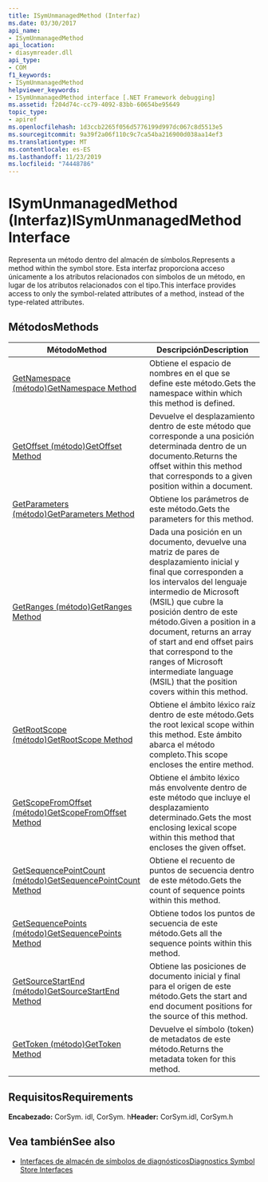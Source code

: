 ```yaml
---
title: ISymUnmanagedMethod (Interfaz)
ms.date: 03/30/2017
api_name:
- ISymUnmanagedMethod
api_location:
- diasymreader.dll
api_type:
- COM
f1_keywords:
- ISymUnmanagedMethod
helpviewer_keywords:
- ISymUnmanagedMethod interface [.NET Framework debugging]
ms.assetid: f204d74c-cc79-4092-83bb-60654be95649
topic_type:
- apiref
ms.openlocfilehash: 1d3ccb2265f056d5776199d997dc067c8d5513e5
ms.sourcegitcommit: 9a39f2a06f110c9c7ca54ba216900d038aa14ef3
ms.translationtype: MT
ms.contentlocale: es-ES
ms.lasthandoff: 11/23/2019
ms.locfileid: "74448786"
---
```

# <a name="isymunmanagedmethod-interface"></a><span data-ttu-id="98714-102">ISymUnmanagedMethod (Interfaz)</span><span class="sxs-lookup"><span data-stu-id="98714-102">ISymUnmanagedMethod Interface</span></span>
<span data-ttu-id="98714-103">Representa un método dentro del almacén de símbolos.</span><span class="sxs-lookup"><span data-stu-id="98714-103">Represents a method within the symbol store.</span></span> <span data-ttu-id="98714-104">Esta interfaz proporciona acceso únicamente a los atributos relacionados con símbolos de un método, en lugar de los atributos relacionados con el tipo.</span><span class="sxs-lookup"><span data-stu-id="98714-104">This interface provides access to only the symbol-related attributes of a method, instead of the type-related attributes.</span></span>  
  
## <a name="methods"></a><span data-ttu-id="98714-105">Métodos</span><span class="sxs-lookup"><span data-stu-id="98714-105">Methods</span></span>  
  
|<span data-ttu-id="98714-106">Método</span><span class="sxs-lookup"><span data-stu-id="98714-106">Method</span></span>|<span data-ttu-id="98714-107">Descripción</span><span class="sxs-lookup"><span data-stu-id="98714-107">Description</span></span>|  
|------------|-----------------|  
|[<span data-ttu-id="98714-108">GetNamespace (método)</span><span class="sxs-lookup"><span data-stu-id="98714-108">GetNamespace Method</span></span>](../../../../docs/framework/unmanaged-api/diagnostics/isymunmanagedmethod-getnamespace-method.md)|<span data-ttu-id="98714-109">Obtiene el espacio de nombres en el que se define este método.</span><span class="sxs-lookup"><span data-stu-id="98714-109">Gets the namespace within which this method is defined.</span></span>|  
|[<span data-ttu-id="98714-110">GetOffset (método)</span><span class="sxs-lookup"><span data-stu-id="98714-110">GetOffset Method</span></span>](../../../../docs/framework/unmanaged-api/diagnostics/isymunmanagedmethod-getoffset-method.md)|<span data-ttu-id="98714-111">Devuelve el desplazamiento dentro de este método que corresponde a una posición determinada dentro de un documento.</span><span class="sxs-lookup"><span data-stu-id="98714-111">Returns the offset within this method that corresponds to a given position within a document.</span></span>|  
|[<span data-ttu-id="98714-112">GetParameters (método)</span><span class="sxs-lookup"><span data-stu-id="98714-112">GetParameters Method</span></span>](../../../../docs/framework/unmanaged-api/diagnostics/isymunmanagedmethod-getparameters-method.md)|<span data-ttu-id="98714-113">Obtiene los parámetros de este método.</span><span class="sxs-lookup"><span data-stu-id="98714-113">Gets the parameters for this method.</span></span>|  
|[<span data-ttu-id="98714-114">GetRanges (método)</span><span class="sxs-lookup"><span data-stu-id="98714-114">GetRanges Method</span></span>](../../../../docs/framework/unmanaged-api/diagnostics/isymunmanagedmethod-getranges-method.md)|<span data-ttu-id="98714-115">Dada una posición en un documento, devuelve una matriz de pares de desplazamiento inicial y final que corresponden a los intervalos del lenguaje intermedio de Microsoft (MSIL) que cubre la posición dentro de este método.</span><span class="sxs-lookup"><span data-stu-id="98714-115">Given a position in a document, returns an array of start and end offset pairs that correspond to the ranges of Microsoft intermediate language (MSIL) that the position covers within this method.</span></span>|  
|[<span data-ttu-id="98714-116">GetRootScope (método)</span><span class="sxs-lookup"><span data-stu-id="98714-116">GetRootScope Method</span></span>](../../../../docs/framework/unmanaged-api/diagnostics/isymunmanagedmethod-getrootscope-method.md)|<span data-ttu-id="98714-117">Obtiene el ámbito léxico raíz dentro de este método.</span><span class="sxs-lookup"><span data-stu-id="98714-117">Gets the root lexical scope within this method.</span></span> <span data-ttu-id="98714-118">Este ámbito abarca el método completo.</span><span class="sxs-lookup"><span data-stu-id="98714-118">This scope encloses the entire method.</span></span>|  
|[<span data-ttu-id="98714-119">GetScopeFromOffset (método)</span><span class="sxs-lookup"><span data-stu-id="98714-119">GetScopeFromOffset Method</span></span>](../../../../docs/framework/unmanaged-api/diagnostics/isymunmanagedmethod-getscopefromoffset-method.md)|<span data-ttu-id="98714-120">Obtiene el ámbito léxico más envolvente dentro de este método que incluye el desplazamiento determinado.</span><span class="sxs-lookup"><span data-stu-id="98714-120">Gets the most enclosing lexical scope within this method that encloses the given offset.</span></span>|  
|[<span data-ttu-id="98714-121">GetSequencePointCount (método)</span><span class="sxs-lookup"><span data-stu-id="98714-121">GetSequencePointCount Method</span></span>](../../../../docs/framework/unmanaged-api/diagnostics/isymunmanagedmethod-getsequencepointcount-method.md)|<span data-ttu-id="98714-122">Obtiene el recuento de puntos de secuencia dentro de este método.</span><span class="sxs-lookup"><span data-stu-id="98714-122">Gets the count of sequence points within this method.</span></span>|  
|[<span data-ttu-id="98714-123">GetSequencePoints (método)</span><span class="sxs-lookup"><span data-stu-id="98714-123">GetSequencePoints Method</span></span>](../../../../docs/framework/unmanaged-api/diagnostics/isymunmanagedmethod-getsequencepoints-method.md)|<span data-ttu-id="98714-124">Obtiene todos los puntos de secuencia de este método.</span><span class="sxs-lookup"><span data-stu-id="98714-124">Gets all the sequence points within this method.</span></span>|  
|[<span data-ttu-id="98714-125">GetSourceStartEnd (método)</span><span class="sxs-lookup"><span data-stu-id="98714-125">GetSourceStartEnd Method</span></span>](../../../../docs/framework/unmanaged-api/diagnostics/isymunmanagedmethod-getsourcestartend-method.md)|<span data-ttu-id="98714-126">Obtiene las posiciones de documento inicial y final para el origen de este método.</span><span class="sxs-lookup"><span data-stu-id="98714-126">Gets the start and end document positions for the source of this method.</span></span>|  
|[<span data-ttu-id="98714-127">GetToken (método)</span><span class="sxs-lookup"><span data-stu-id="98714-127">GetToken Method</span></span>](../../../../docs/framework/unmanaged-api/diagnostics/isymunmanagedmethod-gettoken-method.md)|<span data-ttu-id="98714-128">Devuelve el símbolo (token) de metadatos de este método.</span><span class="sxs-lookup"><span data-stu-id="98714-128">Returns the metadata token for this method.</span></span>|  
  
## <a name="requirements"></a><span data-ttu-id="98714-129">Requisitos</span><span class="sxs-lookup"><span data-stu-id="98714-129">Requirements</span></span>  
 <span data-ttu-id="98714-130">**Encabezado:** CorSym. idl, CorSym. h</span><span class="sxs-lookup"><span data-stu-id="98714-130">**Header:** CorSym.idl, CorSym.h</span></span>  
  
## <a name="see-also"></a><span data-ttu-id="98714-131">Vea también</span><span class="sxs-lookup"><span data-stu-id="98714-131">See also</span></span>

- [<span data-ttu-id="98714-132">Interfaces de almacén de símbolos de diagnósticos</span><span class="sxs-lookup"><span data-stu-id="98714-132">Diagnostics Symbol Store Interfaces</span></span>](../../../../docs/framework/unmanaged-api/diagnostics/diagnostics-symbol-store-interfaces.md)
